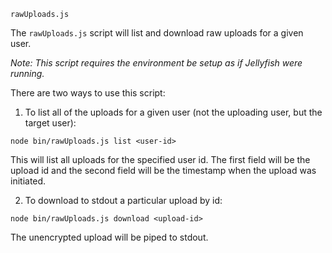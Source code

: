 `rawUploads.js`

The `rawUploads.js` script will list and download raw uploads for a given user.

_Note: This script requires the environment be setup as if Jellyfish were
running._

There are two ways to use this script:

1. To list all of the uploads for a given user (not the uploading user, but
the target user):

  `node bin/rawUploads.js list <user-id>`

  This will list all uploads for the specified user id. The first field will be
  the upload id and the second field will be the timestamp when the upload was
  initiated.

2. To download to stdout a particular upload by id:

  `node bin/rawUploads.js download <upload-id>`

  The unencrypted upload will be piped to stdout.
